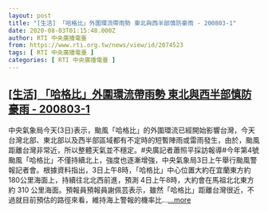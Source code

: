 ```yaml
---
layout: post
title: "[生活] 「哈格比」外圍環流帶雨勢 東北與西半部慎防豪雨 - 200803-1"
date: 2020-08-03T01:15:48.000Z
author: RTI 中央廣播電臺
from: https://www.rti.org.tw/news/view/id/2074523
tags: [ RTI 中央廣播電臺 ]
categories: [ RTI 中央廣播電臺 ]
---
```

<!--1596417348000-->
[[生活] 「哈格比」外圍環流帶雨勢 東北與西半部慎防豪雨 - 200803-1](https://www.rti.org.tw/news/view/id/2074523)
------

<div>
中央氣象局今天(3日)表示，颱風「哈格比」的外圍環流已經開始影響台灣，今天台灣北部、東北部以及西半部區域都有不定時的短暫陣雨或雷雨發生，由於，颱風距離台灣非常近，所以整體天氣並不穩定。#央廣記者蕭照平採訪報導#今年第4號颱風「哈格比」不僅持續北上，強度也逐漸增強，中央氣象局3日上午舉行颱風警報記者會。根據資料指出，3日上午8時，「哈格比」中心位置大約在宜蘭東方約180公里海面上，持續往北北西前進，預測 4日上午8時，大約會在馬祖北北東方約 310 公里海面。預報員預報員謝佩芸表示，雖然「哈格比」距離台灣很近，不過就目前預估的路徑來看，維持海上警報的機率比...<a target="_blank" href="https://www.rti.org.tw/news/view/id/2074523">...more</a>
</div>
